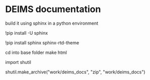 #  DEIMS documentation

build it using sphinx in a python environment

!pip install -U sphinx

!pip install sphinx sphinx-rtd-theme

cd into base folder
make html

import shutil

shutil.make_archive("work/deims_docs", "zip", "work/deims_docs")
